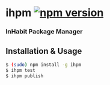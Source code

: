 # ihpm [![npm version](https://badge.fury.io/js/ihpm.svg)](https://badge.fury.io/js/ihpm)
### InHabit Package Manager

## Installation & Usage
```bash
$ (sudo) npm install -g ihpm
$ ihpm test
$ ihpm publish
```
